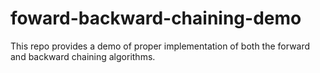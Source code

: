 # foward-backward-chaining-demo
This repo provides a demo of proper implementation of both the forward and backward chaining algorithms.
